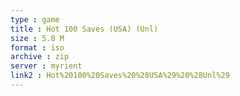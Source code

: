```yaml
---
type : game
title : Hot 100 Saves (USA) (Unl)
size : 5.8 M
format : iso
archive : zip
server : myrient
link2 : Hot%20100%20Saves%20%28USA%29%20%28Unl%29
---
```

